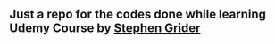 ## Just a repo for the codes done while learning Udemy Course by [Stephen Grider](https://www.udemy.com/go-the-complete-developers-guide/)
